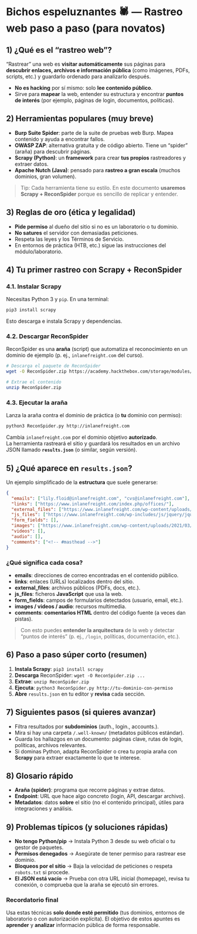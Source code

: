 # Bichos espeluznantes 🕷️ — Rastreo web paso a paso (para novatos)

## 1) ¿Qué es el “rastreo web”?
“Rastrear” una web es **visitar automáticamente** sus páginas para **descubrir enlaces, archivos e información pública** (como imágenes, PDFs, scripts, etc.) y guardarlo ordenado para analizarlo después.

- **No es hacking** por sí mismo: solo **lee contenido público**.
- Sirve para **mapear** la web, entender su estructura y encontrar **puntos de interés** (por ejemplo, páginas de login, documentos, políticas).

## 2) Herramientas populares (muy breve)
- **Burp Suite Spider**: parte de la suite de pruebas web Burp. Mapea contenido y ayuda a encontrar fallos.
- **OWASP ZAP**: alternativa gratuita y de código abierto. Tiene un “spider” (araña) para descubrir páginas.
- **Scrapy (Python)**: un **framework** para crear **tus propios** rastreadores y extraer datos.
- **Apache Nutch (Java)**: pensado para **rastreo a gran escala** (muchos dominios, gran volumen).

> Tip: Cada herramienta tiene su estilo. En este documento **usaremos Scrapy + ReconSpider** porque es sencillo de replicar y entender.

## 3) Reglas de oro (ética y legalidad)
- **Pide permiso** al dueño del sitio si no es un laboratorio o tu dominio.
- **No satures** el servidor con demasiadas peticiones.
- Respeta las leyes y los Términos de Servicio.
- En entornos de práctica (HTB, etc.) sigue las instrucciones del módulo/laboratorio.

## 4) Tu primer rastreo con Scrapy + ReconSpider

### 4.1. Instalar Scrapy
Necesitas Python 3 y `pip`. En una terminal:
```bash
pip3 install scrapy
```
Esto descarga e instala Scrapy y dependencias.

### 4.2. Descargar ReconSpider
ReconSpider es una **araña** (script) que automatiza el reconocimiento en un dominio de ejemplo (p. ej., `inlanefreight.com` del curso).

```bash
# Descarga el paquete de ReconSpider
wget -O ReconSpider.zip https://academy.hackthebox.com/storage/modules/144/ReconSpider.v1.2.zip

# Extrae el contenido
unzip ReconSpider.zip
```

### 4.3. Ejecutar la araña
Lanza la araña contra el dominio de práctica (o **tu** dominio con permiso):

```bash
python3 ReconSpider.py http://inlanefreight.com
```
Cambia `inlanefreight.com` por el dominio objetivo **autorizado**.  
La herramienta rastreará el sitio y guardará los resultados en un archivo JSON llamado **`results.json`** (o similar, según versión).

## 5) ¿Qué aparece en `results.json`?
Un ejemplo simplificado de la **estructura** que suele generarse:

```json
{
  "emails": ["lily.floid@inlanefreight.com", "cvs@inlanefreight.com"],
  "links": ["https://www.inlanefreight.com/index.php/offices/"],
  "external_files": ["https://www.inlanefreight.com/wp-content/uploads/2020/09/goals.pdf"],
  "js_files": ["https://www.inlanefreight.com/wp-includes/js/jquery/jquery-migrate.min.js?ver=3.3.2"],
  "form_fields": [],
  "images": ["https://www.inlanefreight.com/wp-content/uploads/2021/03/AboutUs_01-1024x810.png"],
  "videos": [],
  "audio": [],
  "comments": ["<!-- #masthead -->"]
}
```

### ¿Qué significa cada cosa?
- **emails**: direcciones de correo encontradas en el contenido público.
- **links**: enlaces (URLs) localizados dentro del sitio.
- **external_files**: archivos públicos (PDFs, docs, etc.).
- **js_files**: ficheros **JavaScript** que usa la web.
- **form_fields**: campos de formularios detectados (usuario, email, etc.).
- **images / videos / audio**: recursos multimedia.
- **comments**: **comentarios HTML** dentro del código fuente (a veces dan pistas).

> Con esto puedes **entender la arquitectura** de la web y detectar “puntos de interés” (p. ej., `/login`, políticas, documentación, etc.).

## 6) Paso a paso súper corto (resumen)
1. **Instala Scrapy**: `pip3 install scrapy`  
2. **Descarga** ReconSpider: `wget -O ReconSpider.zip ...`  
3. **Extrae**: `unzip ReconSpider.zip`  
4. **Ejecuta**: `python3 ReconSpider.py http://tu-dominio-con-permiso`  
5. **Abre** `results.json` en tu editor y **revisa** cada sección.

## 7) Siguientes pasos (si quieres avanzar)
- Filtra resultados por **subdominios** (auth., login., accounts.).  
- Mira si hay una carpeta `/.well-known/` (metadatos públicos estándar).  
- Guarda los hallazgos en un documento: páginas clave, rutas de login, políticas, archivos relevantes.  
- Si dominas Python, adapta ReconSpider o crea tu propia araña con **Scrapy** para extraer exactamente lo que te interese.

## 8) Glosario rápido
- **Araña (spider)**: programa que recorre páginas y extrae datos.
- **Endpoint**: URL que hace algo concreto (login, API, descargar archivo).
- **Metadatos**: datos **sobre** el sitio (no el contenido principal), útiles para integraciones y análisis.

## 9) Problemas típicos (y soluciones rápidas)
- **No tengo Python/pip** → Instala Python 3 desde su web oficial o tu gestor de paquetes.
- **Permisos denegados** → Asegúrate de tener permiso para rastrear ese dominio.
- **Bloqueos por el sitio** → Baja la velocidad de peticiones o respeta `robots.txt` si procede.
- **El JSON está vacío** → Prueba con otra URL inicial (homepage), revisa tu conexión, o comprueba que la araña se ejecutó sin errores.

### Recordatorio final
Usa estas técnicas **solo donde esté permitido** (tus dominios, entornos de laboratorio o con autorización explícita). El objetivo de estos apuntes es **aprender** y **analizar** información pública de forma responsable.
